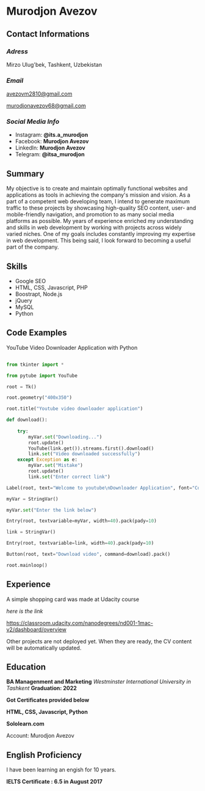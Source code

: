  
 # Murodjon Avezov
 
## Contact Informations

### _Adress_

Mirzo Ulug'bek, Tashkent, Uzbekistan

### _Email_

avezovm2810@gmail.com

murodjonavezov68@gmail.com

### _Social Media Info_

* Instagram: **@its.a_murodjon**
* Facebook: **Murodjon Avezov**
* LinkedIn: **Murodjon Avezov**
* Telegram: **@itsa_murodjon**

## Summary 

My objective is to create and maintain optimally functional websites and applications as tools in achieving the company's mission and vision. As a part of a competent web developing team, I intend to generate maximum traffic to these projects by showcasing high-quality SEO content, user- and mobile-friendly navigation, and promotion to as many social media platforms as possible. My years of experience enriched my understanding and skills in web development by working with projects across widely varied niches. One of my goals includes constantly improving my expertise in web development. This being said, I look forward to becoming a useful part of the company.

## Skills
 * Google SEO
 * HTML, CSS, Javascript, PHP
 * Boostrapt, Node.js
 * jQuery
 * MySQL
 * Python
 
 ## Code Examples
YouTube Video Downloader Application with Python

```python
 
from tkinter import *

from pytube import YouTube

root = Tk()

root.geometry("400x350")

root.title("Youtube video downloader application")

def download():
   
    try:
        myVar.set("Downloading...")
        root.update()
        YouTube(link.get()).streams.first().download()
        link.set("Video downloaded successfully")
    except Exception as e:
        myVar.set("Mistake")
        root.update()
        link.set("Enter correct link")

Label(root, text="Welcome to youtube\nDownloader Application", font="Consolas 15 bold").pack()

myVar = StringVar()

myVar.set("Enter the link below")

Entry(root, textvariable=myVar, width=40).pack(pady=10)

link = StringVar()

Entry(root, textvariable=link, width=40).pack(pady=10)

Button(root, text="Download video", command=download).pack()

root.mainloop()
```
## Experience 

A simple shopping card was made at Udacity course

_here is the link_ 

https://classroom.udacity.com/nanodegrees/nd001-1mac-v2/dashboard/overview

Other projects are not deployed yet. When they are ready, the CV content will be automatically updated.

## Education 
 **BA Managenment and Marketing**
 _Westminster International University in Tashkent_
 **Graduation: 2022**
 
 **Got Certificates provided below**
 
 **HTML, CSS, Javascript, Python**
 
 __Sololearn.com__
 
 Account: Murodjon Avezov
 
 ## English Proficiency
 
 I have been learning an engish for 10 years.
 
 **IELTS Certificate : 6.5 in August 2017**
 

